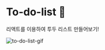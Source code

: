 # To-do-list 📝
리액트를 이용하여 투두 리스트 만들어보기!

![to-do-list-gif](https://user-images.githubusercontent.com/106360156/195618397-6e362fed-8481-4fcc-90f3-675f79a16f5a.gif)
